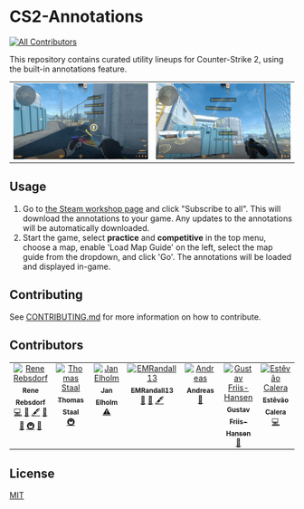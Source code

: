 ﻿# CS2-Annotations
<!-- ALL-CONTRIBUTORS-BADGE:START - Do not remove or modify this section -->
[![All Contributors](https://img.shields.io/badge/all_contributors-7-orange.svg?style=flat-square)](#contributors-)
<!-- ALL-CONTRIBUTORS-BADGE:END -->

This repository contains curated utility lineups for Counter-Strike 2, using the built-in annotations feature.

|                                                     |                                                |
| --------------------------------------------------- | ---------------------------------------------- |
| ![Preview standing positions](assets/positions.jpg) | ![Preview aim targets](assets/aim-targets.jpg) |

## Usage

1. Go to [the Steam workshop page](https://steamcommunity.com/sharedfiles/filedetails/?id=3397847952) and click
   "Subscribe to all". This will download the annotations to your game. Any updates to the annotations will be
   automatically downloaded.
2. Start the game, select __practice__ and __competitive__ in the top menu, choose a map, enable 'Load Map Guide' on the
   left, select the map guide from the dropdown, and click 'Go'. The annotations will be loaded and displayed in-game.

## Contributing

See [CONTRIBUTING.md](CONTRIBUTING.md) for more information on how to contribute.

## Contributors

<!-- ALL-CONTRIBUTORS-LIST:START - Do not remove or modify this section -->
<!-- prettier-ignore-start -->
<!-- markdownlint-disable -->
<table>
  <tbody>
    <tr>
      <td align="center" valign="top" width="14.28%"><a href="https://github.com/ReneRebsdorf"><img src="https://avatars.githubusercontent.com/u/44376705?v=4?s=100" width="100px;" alt="Rene Rebsdorf"/><br /><sub><b>Rene Rebsdorf</b></sub></a><br /><a href="https://github.com/ReneRebsdorf/CS2-annotations/commits?author=ReneRebsdorf" title="Code">💻</a> <a href="#design-ReneRebsdorf" title="Design">🎨</a> <a href="#content-ReneRebsdorf" title="Content">🖋</a> <a href="https://github.com/ReneRebsdorf/CS2-annotations/commits?author=ReneRebsdorf" title="Documentation">📖</a> <a href="#ideas-ReneRebsdorf" title="Ideas, Planning, & Feedback">🤔</a> <a href="#infra-ReneRebsdorf" title="Infrastructure (Hosting, Build-Tools, etc)">🚇</a> <a href="#maintenance-ReneRebsdorf" title="Maintenance">🚧</a></td>
      <td align="center" valign="top" width="14.28%"><a href="https://github.com/Staalet"><img src="https://avatars.githubusercontent.com/u/16689470?v=4?s=100" width="100px;" alt="Thomas Staal"/><br /><sub><b>Thomas Staal</b></sub></a><br /><a href="#infra-Staalet" title="Infrastructure (Hosting, Build-Tools, etc)">🚇</a></td>
      <td align="center" valign="top" width="14.28%"><a href="https://github.com/JanElholm"><img src="https://avatars.githubusercontent.com/u/12870036?v=4?s=100" width="100px;" alt="Jan Elholm"/><br /><sub><b>Jan Elholm</b></sub></a><br /><a href="https://github.com/ReneRebsdorf/CS2-annotations/commits?author=JanElholm" title="Tests">⚠️</a></td>
      <td align="center" valign="top" width="14.28%"><a href="https://github.com/EMRandall13"><img src="https://avatars.githubusercontent.com/u/119271148?v=4?s=100" width="100px;" alt="EMRandall13"/><br /><sub><b>EMRandall13</b></sub></a><br /><a href="#design-EMRandall13" title="Design">🎨</a> <a href="#ideas-EMRandall13" title="Ideas, Planning, & Feedback">🤔</a> <a href="#content-EMRandall13" title="Content">🖋</a></td>
      <td align="center" valign="top" width="14.28%"><a href="https://github.com/MrGronning"><img src="https://avatars.githubusercontent.com/u/193924841?v=4?s=100" width="100px;" alt="Andreas"/><br /><sub><b>Andreas</b></sub></a><br /><a href="#data-MrGronning" title="Data">🔣</a></td>
      <td align="center" valign="top" width="14.28%"><a href="https://github.com/Friiiis"><img src="https://avatars.githubusercontent.com/u/20768890?v=4?s=100" width="100px;" alt="Gustav Friis-Hansen"/><br /><sub><b>Gustav Friis-Hansen</b></sub></a><br /><a href="#data-Friiiis" title="Data">🔣</a></td>
      <td align="center" valign="top" width="14.28%"><a href="https://github.com/EstevaoCalera"><img src="https://avatars.githubusercontent.com/u/49175179?v=4?s=100" width="100px;" alt="Estêvão Calera"/><br /><sub><b>Estêvão Calera</b></sub></a><br /><a href="https://github.com/ReneRebsdorf/CS2-annotations/commits?author=EstevaoCalera" title="Code">💻</a></td>
    </tr>
  </tbody>
</table>

<!-- markdownlint-restore -->
<!-- prettier-ignore-end -->

<!-- ALL-CONTRIBUTORS-LIST:END -->

## License

[MIT](LICENSE)
